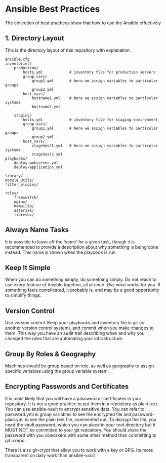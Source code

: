 # Ansible Best Practices
The collection of best practices show that how to use the Ansible effectively

## 1. Directory Layout
This is the directory layout of this repository with explanation.

    ansible.cfg
    inventories/
        production/
            hosts.yml            # inventory file for production servers
            group_vars/
                group1.yml       # here we assign variables to particular groups
                group2.yml
            host_vars/
                hostname1.yml    # here we assign variables to particular systems
                hostname2.yml

        staging/
            hosts.yml            # inventory file for staging environment
            group_vars/
                group1.yml       # here we assign variables to particular groups
                group2.yml
            host_vars/
                stagehost1.yml   # here we assign variables to particular systems
                stagehost2.yml
    playbooks/
        deploy-webserver.yml
        deploy-application.yml

    library/
    module_utils/
    filter_plugins/

    roles/
        freeswitch/
        nginx/
        kamailio/
        asterisk/
        libresbc/


## Always Name Tasks
It is possible to leave off the ‘name’ for a given task, though it is recommended to provide a description about why something is being done instead. This name is shown when the playbook is run.

## Keep It Simple
When you can do something simply, do something simply. Do not reach to use every feature of Ansible together, all at once. Use what works for you. If something feels complicated, it probably is, and may be a good opportunity to simplify things.

## Version Control
Use version control. Keep your playbooks and inventory file in git (or another version control system), and commit when you make changes to them. This way you have an audit trail describing when and why you changed the rules that are automating your infrastructure.

## Group By Roles & Geography
Machines should be group based on role, as well as geography to assign specific variables using the group variable system.
## Encrypting Passwords and Certificates
It is most likely that you will have a password or certificates in your repository. It is not a good practice to put them in a repository as plain text. You can use ansible-vault to encrypt sensitive data. You can refer to password.yml in group variables to see the encrypted file and password-plain.yml to see the plain text file, commented out. To decrypt the file, you need the vault password, which you can place in your root directory but it MUST NOT be committed to your git repository. You should share the password with you coworkers with some other method than committing to git a repo.

There is also git-crypt that allow you to work with a key or GPG. Its more transparent on daily work than ansible-vault
